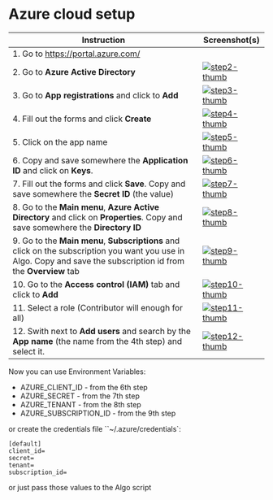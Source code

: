 # Azure cloud setup

| Instruction | Screenshot(s) |
| ----------- | ---------- |
| 1. Go to https://portal.azure.com/ | |
| 2. Go to **Azure Active Directory**  | [![step2-thumb]][step2-screen] |
| 3. Go to **App registrations** and click to **Add**  | [![step3-thumb]][step3-screen]  |
| 4. Fill out the forms and click **Create** | [![step4-thumb]][step4-screen]  |
| 5. Click on the app name | [![step5-thumb]][step5-screen]  |
| 6. Copy and save somewhere the **Application ID** and click on **Keys**. | [![step6-thumb]][step6-screen]  |
| 7. Fill out the forms and click **Save**. Copy and save somewhere the **Secret ID** (the value) | [![step7-thumb]][step7-screen]  |
| 8. Go to the **Main menu**, **Azure Active Directory** and click on **Properties**. Copy and save somewhere the **Directory ID**  | [![step8-thumb]][step8-screen]  |
| 9. Go to the **Main menu**, **Subscriptions** and click on the subscription you want you use in Algo. Copy and save the subscription id from the **Overview** tab | [![step9-thumb]][step9-screen]  |
| 10. Go to the **Access control (IAM)** tab and click to **Add** | [![step10-thumb]][step10-screen]  |
| 11. Select a role (Contributor will enough for all)| [![step11-thumb]][step11-screen] |
| 12. Swith next to **Add users** and search by the **App name** (the name from the 4th step) and select it. | [![step12-thumb]][step12-screen]  |

Now you can use Environment Variables:

* AZURE_CLIENT_ID - from the 6th step
* AZURE_SECRET - from the 7th step
* AZURE_TENANT - from the 8th step
* AZURE_SUBSCRIPTION_ID - from the 9th step

or create the credentials file ``~/.azure/credentials`:

```
[default]
client_id=
secret=
tenant=
subscription_id=
```
or just pass those values to the Algo script

[step2-screen]: http://i.imgur.com/ENvSupE.png
[step3-screen]: http://i.imgur.com/sPLQaQe.jpg
[step4-screen]: http://i.imgur.com/di3xFCM.jpg
[step5-screen]: http://i.imgur.com/SipQyRA.jpg
[step6-screen]: http://i.imgur.com/RRTqV7C.jpg
[step7-screen]: http://i.imgur.com/ZnqJeVv.jpg
[step8-screen]: http://i.imgur.com/WAS8Ovl.png
[step9-screen]: http://i.imgur.com/IvTN7o1.jpg
[step10-screen]: http://i.imgur.com/j6dgo75.png
[step11-screen]: http://i.imgur.com/NUJ6k7i.jpg
[step12-screen]: http://i.imgur.com/VZv5qwb.jpg

[step2-thumb]: http://i.imgur.com/ENvSupEm.png
[step3-thumb]: http://i.imgur.com/sPLQaQem.jpg
[step4-thumb]: http://i.imgur.com/di3xFCMm.jpg
[step5-thumb]: http://i.imgur.com/SipQyRAm.jpg
[step6-thumb]: http://i.imgur.com/RRTqV7Cm.jpg
[step7-thumb]: http://i.imgur.com/ZnqJeVvm.jpg
[step8-thumb]: http://i.imgur.com/WAS8Ovlm.png
[step9-thumb]: http://i.imgur.com/IvTN7o1m.jpg
[step10-thumb]: http://i.imgur.com/j6dgo75m.png
[step11-thumb]: http://i.imgur.com/NUJ6k7im.jpg
[step12-thumb]: http://i.imgur.com/VZv5qwbm.jpg
